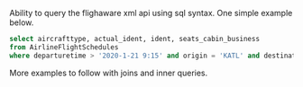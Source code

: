 Ability to query the flighaware xml api using sql syntax. One simple example below.
```sql
select aircrafttype, actual_ident, ident, seats_cabin_business
from AirlineFlightSchedules
where departuretime > '2020-1-21 9:15' and origin = 'KATL' and destination = 'KEWR' and ident = 'DAL503'
```
More examples to follow with joins and inner queries.
